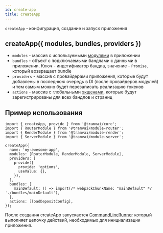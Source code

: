 ```yaml
---
id: create-app
title: createApp
---
```


`createApp` - конфигурация, создание и запуск приложения

## createApp({ modules, bundles, providers })

- `modules` - массив с используемыми [модулями](concepts/module.md) в приложении
- `bundles` - объект с подключаемыми бандлами с данными в приложении. Ключ - индетификатор бандла, значение - `Promise`, который возвращает bundle
- `providers` - массив с провайдерами приложения, которые будут добавлены в последнюю очередь в DI (после провайдеров модулей) и тем самым можно будет перезаписать реализацию токенов
- `actions` - массив с глобальными [экшенами](concepts/action.md), которые будут зарегистрированы для всех бандлов и страниц

## Пример использования

```tsx
import { createApp, provide } from '@tramvai/core';
import { RouterModule } from '@tramvai/module-router';
import { RenderModule } from '@tramvai/module-render';
import { ServerModule } from '@tramvai/module-server';

createApp({
  name: 'my-awesome-app',
  modules: [RouterModule, RenderModule, ServerModule],
  providers: [
    provide({
      provide: 'options',
      useValue: {},
    }),
  ],
  bundles: {
    mainDefault: () => import(/* webpackChunkName: "mainDefault" */ './bundles/mainDefault'),
  },
  actions: [loadDepositConfig],
});
```

После создания createApp запускается [СommandLineRunner](concepts/command-line-runner.md) который выполняет цепочку действий, необходимых для инициализации приложения.
